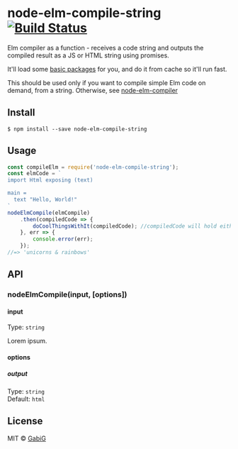 # node-elm-compile-string [![Build Status](https://travis-ci.org/GabiGrin/node-elm-compile.svg?branch=master)](https://travis-ci.org/GabiGrin/node-elm-compile-string)

Elm compiler as a function - receives a code string and outputs the compiled result as a JS or HTML string using promises.

It'll load some [basic packages](cache/elm-package.json) for you, and do it from cache so it'll run fast.

This should be used only if you want to compile simple Elm code on demand, from a string. Otherwise, see [node-elm-compiler](https://github.com/rtfeldman/node-elm-compiler)

## Install

```
$ npm install --save node-elm-compile-string
```


## Usage

```js
const compileElm = require('node-elm-compile-string');
const elmCode = `
import Html exposing (text)

main =
  text "Hello, World!"
`
nodeElmCompile(elmCompile)
	.then(compiledCode => {
		doCoolThingsWithIt(compiledCode); //compiledCode will hold either the compiled html or js
	}, err => {
		console.error(err);
	});
//=> 'unicorns & rainbows'
```


## API

### nodeElmCompile(input, [options])

#### input

Type: `string`

Lorem ipsum.

#### options

##### output

Type: `string`<br>
Default: `html`


## License

MIT © [GabiG](https://github.com/GabiGrin)
